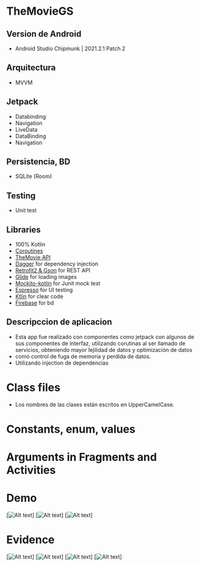 # TheMovieGS

## Version de Android
* Android Studio Chipmunk | 2021.2.1 Patch 2

## Arquitectura
* MVVM

## Jetpack
* Databinding
* Navigation
* LiveData
* DataBinding
* Navigation

## Persistencia, BD
* SQLite (Room)

## Testing
* Unit test

## Libraries
- 100% Kotlin
- [Coroutines](https://github.com/Kotlin/kotlinx.coroutines)
- [TheMovie API](https://www.themoviedb.org)
- [Dagger](https://github.com/google/dagger) for dependency injection
- [Retrofit2 & Gson](https://github.com/square/retrofit) for REST API
- [Glide](https://github.com/bumptech/glide) for loading images
- [Mockito-kotlin](https://github.com/nhaarman/mockito-kotlin) for Junit mock test
- [Espresso](https://developer.android.com/training/testing/espresso) for UI testing
- [Ktlin](https://ktlint.github.io) for clear code
- [Firebase](https://firebase.google.com/) for bd

## Descripccion de aplicacion
* Esta app fue realizado con componentes como jetpack con algunos de sus componentes de interfaz, utilizando corutinas al ser llamado de servicios, obteniendo mayor lejilidad de datos y optimización de datos
* como control de fuga de memoria y perdida de datos.
* Utilizando injection de dependencias

# Class files ###
* Los nombres de las clases están escritos en UpperCamelCase.

# Constants, enum, values

# Arguments in Fragments and Activities ##

# Demo
[![Alt text](https://firebasestorage.googleapis.com/v0/b/pruebamvvm-44eef.appspot.com/o/Captura%20de%20Pantalla%202022-10-14%20a%20la(s)%2018.12.58.png?alt=media&token=2836be34-09fc-424b-93d8-fd46b166c6a0)]
[![Alt text](https://firebasestorage.googleapis.com/v0/b/pruebamvvm-44eef.appspot.com/o/Captura%20de%20Pantalla%202022-10-14%20a%20la(s)%2018.03.31.png?alt=media&token=97f34b12-34e5-4b87-bc76-79e66d334e52)]
[![Alt text](https://firebasestorage.googleapis.com/v0/b/pruebamvvm-44eef.appspot.com/o/Captura%20de%20Pantalla%202022-10-14%20a%20la(s)%2018.12.29.png?alt=media&token=aab601f9-5b1f-4d7e-918e-920be5d634a7)]

# Evidence
[![Alt text](https://firebasestorage.googleapis.com/v0/b/pruebamvvm-44eef.appspot.com/o/1.png?alt=media&token=308bfacd-c236-4402-9296-287c0ec69586)]
[![Alt text](https://firebasestorage.googleapis.com/v0/b/pruebamvvm-44eef.appspot.com/o/1.png?alt=media&token=308bfacd-c236-4402-9296-287c0ec69586)]
[![Alt text](https://firebasestorage.googleapis.com/v0/b/pruebamvvm-44eef.appspot.com/o/2.png?alt=media&token=bc1fbec2-f523-4484-8c0b-48431ced99bb)]
[![Alt text](https://firebasestorage.googleapis.com/v0/b/pruebamvvm-44eef.appspot.com/o/22.png?alt=media&token=1039c157-5ac7-4061-b660-530aa85c8475)]



